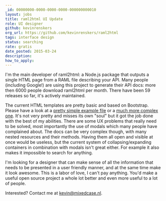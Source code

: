 ```yaml
---
_id: 00000000-0000-0000-0000-000000000010
layout: jobs
title: raml2html UI Update
role: UI designer
github: kevinrenskers
org_url: https://github.com/kevinrenskers/raml2html
tags: interface design
status: searching
rate: gratis
date_posted: 2015-03-24
description:
how_to_apply:
---
```


I'm the main developer of raml2html: a Node.js package that outputs a single HTML page from a RAML file describing your API. Many people (including Google!) are using this project to generate their API docs: more then 6000 people download raml2html per month. There have been 59 releases so far, it's actively maintained.

The current HTML templates are pretty basic and based on Bootstrap. Please have a look at a [pretty simple example file](https://rawgit.com/kevinrenskers/raml2html/feature/v2/examples/example.html) or a [much more complex one](https://rawgit.com/kevinrenskers/raml2html/feature/v2/examples/github.html). It's not very pretty and misses its own "soul" but it got the job done with the best of my abilities. There are some UX problems that really need to be solved, most importantly the use of modals which many people have complained about. The docs can be very complex though, with many nested resources and their methods. Having them all open and visible at once would be useless, but the current system of collapsing/expanding containers in combination with modals isn't great either. For example it also makes it impossible to search for anything.

I'm looking for a designer that can make sense of all the information that needs to be presented in a user friendly manner, and at the same time make it look awesome. This is a labor of love, I can't pay anything. You'd make a useful open source project a whole lot better and even more useful to a lot of people.

Interested? Contact me at kevin@mixedcase.nl.
